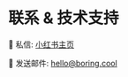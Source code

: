 # 联系 & 技术支持

🍠 私信: [小红书主页](https://www.xiaohongshu.com/user/profile/61ae143900000000100053f7)

📮 发送邮件: <a href="mailto:hello@boring.cool">hello@boring.cool</a>